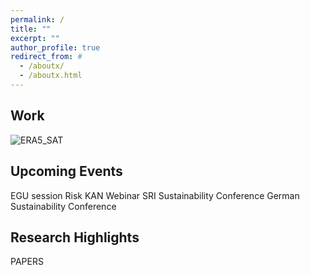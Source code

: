 ```yaml
---
permalink: /
title: ""
excerpt: ""
author_profile: true
redirect_from: #
  - /aboutx/
  - /aboutx.html
---
```


Work
------
![ERA5_SAT](https://kaikornhuber.github.io/images/test_ERA5_sat_wave7.png)

Upcoming Events 
------
EGU session
Risk KAN Webinar
SRI Sustainability Conference
German Sustainability Conference

Research Highlights
------
PAPERS

